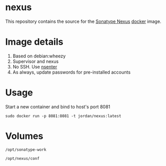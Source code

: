 nexus
=====


This repository contains the source for the [Sonatype Nexus](http://www.sonatype.org/nexus) [docker](https://docker.io) image.

# Image details

1. Based on debian:wheezy
1. Supervisor and nexus
1. No SSH.  Use [nsenter](https://github.com/jpetazzo/nsenter)
1. As always, update passwords for pre-installed accounts

# Usage
Start a new container and bind to host's port 8081

```sudo docker run -p 8081:8081 -t jordan/nexus:latest```

# Volumes

```/opt/sonatype-work```

```/opt/nexus/conf```
